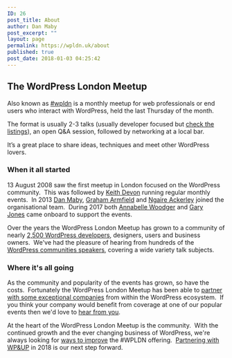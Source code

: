 ```yaml
---
ID: 26
post_title: About
author: Dan Maby
post_excerpt: ""
layout: page
permalink: https://wpldn.uk/about
published: true
post_date: 2018-01-03 04:25:42
---
```

<h2>The WordPress London Meetup</h2>
<p>Also known as <a href="http://www.meetup.com/London-WordPress/">#wpldn</a> is a monthly meetup for web professionals or end users who interact with WordPress, held the last Thursday of the month.</p>
<p>The format is usually 2-3 talks (usually developer focused but <a href="https://wpldn.uk/attend/">check the listings</a>), an open Q&amp;A session, followed by networking at a local bar.</p>
<p>It’s a great place to share ideas, techniques and meet other WordPress lovers.</p>
	<h3>When it all started</h3>
<p>13 August 2008 saw the first meetup in London focused on the WordPress community.  This was followed by <a href="https://wpldn.uk/speaker/keith-devon/">Keith Devon</a> running regular monthly events.  In 2013 <a href="https://wpldn.uk/speaker/dan-maby/">Dan Maby</a>, <a href="https://wpldn.uk/speaker/graham-armfield/">Graham Armfield</a> and <a href="https://wpldn.uk/speaker/ngaire-ackerley/">Ngaire Ackerley</a> joined the organisational team.  During 2017 both <a href="https://wpldn.uk/speaker/annabelle-woodger/">Annabelle Woodger</a> and <a href="https://wpldn.uk/speaker/gary-jones/">Gary Jones</a> came onboard to support the events.</p>
<p>Over the years the WordPress London Meetup has grown to a community of nearly <a href="https://www.meetup.com/London-WordPress/">2,500 WordPress developers</a>, designers, users and business owners.  We've had the pleasure of hearing from hundreds of the <a href="https://wpldn.uk/speakers/">WordPress communities speakers</a>, covering a wide variety talk subjects.</p>
<h3>Where it's all going</h3>
<p>As the community and popularity of the events has grown, so have the costs.  Fortunately the WordPress London Meetup has been able to <a href="https://wpldn.uk/supporters/">partner with some exceptional companies</a> from within the WordPress ecosystem.  If you think your company would benefit from coverage at one of our popular events then we'd love to <a href="https://wpldn.uk/supporting-wordpress-london-meetup/">hear from you</a>.</p>
<p>At the heart of the WordPress London Meetup is the community.  With the continued growth and the ever changing business of WordPress, we're always looking for <a href="https://wpldn.uk/feedback">ways to improve</a> the #WPLDN offering.  <a href="https://wpandup.org">Partnering with WP&amp;UP</a> in 2018 is our next step forward.</p>